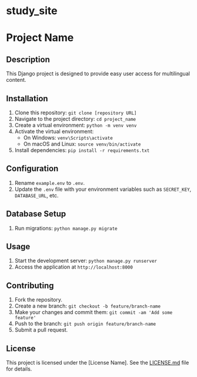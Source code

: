 # study_site
# Project Name

## Description
This Django project is designed to provide easy user access for multilingual content.

## Installation
1. Clone this repository: `git clone [repository URL]`
2. Navigate to the project directory: `cd project_name`
3. Create a virtual environment: `python -m venv venv`
4. Activate the virtual environment:
   - On Windows: `venv\Scripts\activate`
   - On macOS and Linux: `source venv/bin/activate`
5. Install dependencies: `pip install -r requirements.txt`

## Configuration
1. Rename `example.env` to `.env`.
2. Update the `.env` file with your environment variables such as `SECRET_KEY`, `DATABASE_URL`, etc.

## Database Setup
1. Run migrations: `python manage.py migrate`

## Usage
1. Start the development server: `python manage.py runserver`
2. Access the application at `http://localhost:8000`

## Contributing
1. Fork the repository.
2. Create a new branch: `git checkout -b feature/branch-name`
3. Make your changes and commit them: `git commit -am 'Add some feature'`
4. Push to the branch: `git push origin feature/branch-name`
5. Submit a pull request.

## License
This project is licensed under the [License Name]. See the [LICENSE.md](LICENSE.md) file for details.
